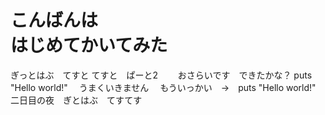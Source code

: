こんばんは  
はじめてかいてみた
===  
ぎっとはぶ　てすと 
てすと　ぱーと2　　
おさらいです　できたかな？ 
puts "Hello world!"　
うまくいきません　
もういっかい　→　puts "Hello world!"　
二日目の夜　ぎとはぶ　てすてす